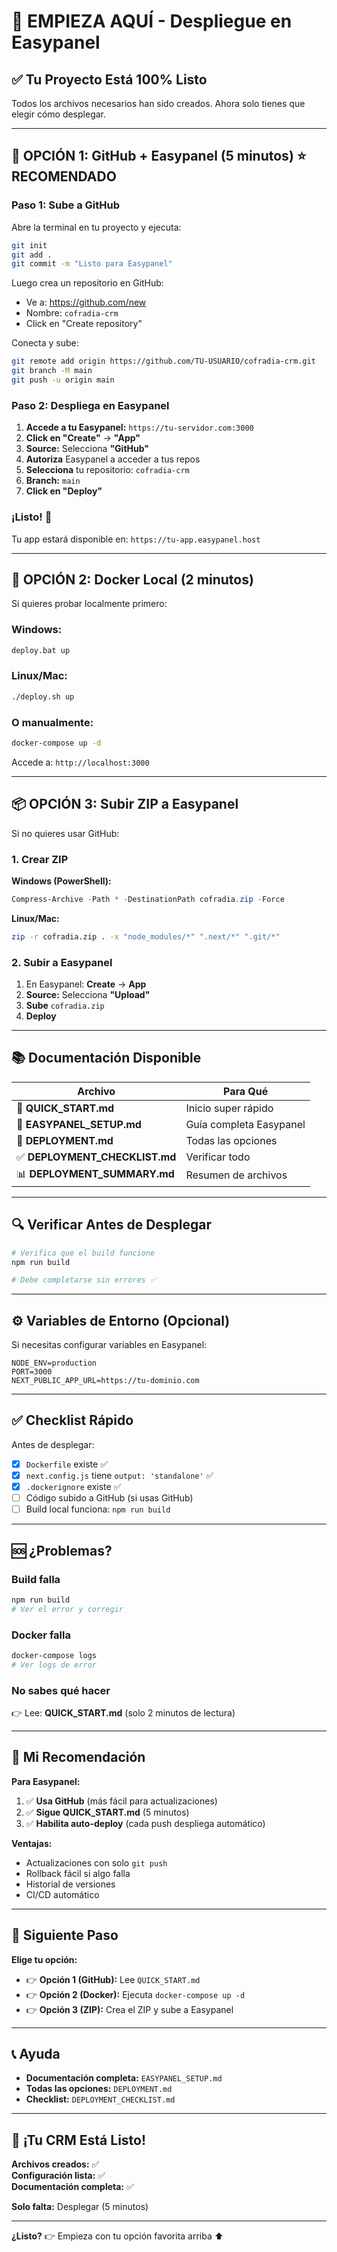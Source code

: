 # 🎯 EMPIEZA AQUÍ - Despliegue en Easypanel

## ✅ Tu Proyecto Está 100% Listo

Todos los archivos necesarios han sido creados. Ahora solo tienes que elegir cómo desplegar.

---

## 🚀 OPCIÓN 1: GitHub + Easypanel (5 minutos) ⭐ RECOMENDADO

### Paso 1: Sube a GitHub

Abre la terminal en tu proyecto y ejecuta:

```bash
git init
git add .
git commit -m "Listo para Easypanel"
```

Luego crea un repositorio en GitHub:
- Ve a: https://github.com/new
- Nombre: `cofradia-crm`
- Click en "Create repository"

Conecta y sube:
```bash
git remote add origin https://github.com/TU-USUARIO/cofradia-crm.git
git branch -M main
git push -u origin main
```

### Paso 2: Despliega en Easypanel

1. **Accede a tu Easypanel:** `https://tu-servidor.com:3000`
2. **Click en "Create"** → **"App"**
3. **Source:** Selecciona **"GitHub"**
4. **Autoriza** Easypanel a acceder a tus repos
5. **Selecciona** tu repositorio: `cofradia-crm`
6. **Branch:** `main`
7. **Click en "Deploy"**

### ¡Listo! 🎉

Tu app estará disponible en: `https://tu-app.easypanel.host`

---

## 🐳 OPCIÓN 2: Docker Local (2 minutos)

Si quieres probar localmente primero:

### Windows:
```bash
deploy.bat up
```

### Linux/Mac:
```bash
./deploy.sh up
```

### O manualmente:
```bash
docker-compose up -d
```

Accede a: `http://localhost:3000`

---

## 📦 OPCIÓN 3: Subir ZIP a Easypanel

Si no quieres usar GitHub:

### 1. Crear ZIP

**Windows (PowerShell):**
```powershell
Compress-Archive -Path * -DestinationPath cofradia.zip -Force
```

**Linux/Mac:**
```bash
zip -r cofradia.zip . -x "node_modules/*" ".next/*" ".git/*"
```

### 2. Subir a Easypanel

1. En Easypanel: **Create** → **App**
2. **Source:** Selecciona **"Upload"**
3. **Sube** `cofradia.zip`
4. **Deploy**

---

## 📚 Documentación Disponible

| Archivo | Para Qué |
|---------|----------|
| 📖 **QUICK_START.md** | Inicio super rápido |
| 📘 **EASYPANEL_SETUP.md** | Guía completa Easypanel |
| 📙 **DEPLOYMENT.md** | Todas las opciones |
| ✅ **DEPLOYMENT_CHECKLIST.md** | Verificar todo |
| 📊 **DEPLOYMENT_SUMMARY.md** | Resumen de archivos |

---

## 🔍 Verificar Antes de Desplegar

```bash
# Verifica que el build funcione
npm run build

# Debe completarse sin errores ✅
```

---

## ⚙️ Variables de Entorno (Opcional)

Si necesitas configurar variables en Easypanel:

```
NODE_ENV=production
PORT=3000
NEXT_PUBLIC_APP_URL=https://tu-dominio.com
```

---

## ✅ Checklist Rápido

Antes de desplegar:

- [x] `Dockerfile` existe ✅
- [x] `next.config.js` tiene `output: 'standalone'` ✅
- [x] `.dockerignore` existe ✅
- [ ] Código subido a GitHub (si usas GitHub)
- [ ] Build local funciona: `npm run build`

---

## 🆘 ¿Problemas?

### Build falla
```bash
npm run build
# Ver el error y corregir
```

### Docker falla
```bash
docker-compose logs
# Ver logs de error
```

### No sabes qué hacer
👉 Lee: **QUICK_START.md** (solo 2 minutos de lectura)

---

## 🎯 Mi Recomendación

**Para Easypanel:**

1. ✅ **Usa GitHub** (más fácil para actualizaciones)
2. ✅ **Sigue QUICK_START.md** (5 minutos)
3. ✅ **Habilita auto-deploy** (cada push despliega automático)

**Ventajas:**
- Actualizaciones con solo `git push`
- Rollback fácil si algo falla
- Historial de versiones
- CI/CD automático

---

## 🚀 Siguiente Paso

**Elige tu opción:**

- 👉 **Opción 1 (GitHub):** Lee `QUICK_START.md`
- 👉 **Opción 2 (Docker):** Ejecuta `docker-compose up -d`
- 👉 **Opción 3 (ZIP):** Crea el ZIP y sube a Easypanel

---

## 📞 Ayuda

- **Documentación completa:** `EASYPANEL_SETUP.md`
- **Todas las opciones:** `DEPLOYMENT.md`
- **Checklist:** `DEPLOYMENT_CHECKLIST.md`

---

## 🎉 ¡Tu CRM Está Listo!

**Archivos creados:** ✅  
**Configuración lista:** ✅  
**Documentación completa:** ✅  

**Solo falta:** Desplegar (5 minutos)

---

**¿Listo?** 👉 Empieza con tu opción favorita arriba ⬆️

